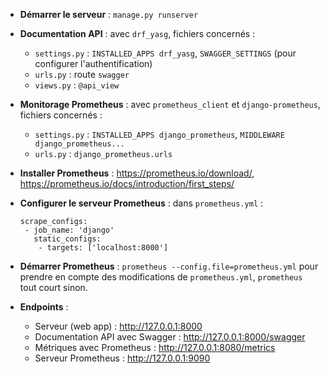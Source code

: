 * **Démarrer le serveur** : `manage.py runserver`

* **Documentation API** : avec `drf_yasg`, fichiers concernés :
   * `settings.py` : `INSTALLED_APPS drf_yasg`, `SWAGGER_SETTINGS` (pour configurer l'authentification)
   * `urls.py` : route `swagger`
   * `views.py` : `@api_view`

* **Monitorage Prometheus** : avec `prometheus_client` et `django-prometheus`, fichiers concernés :
  * `settings.py` : `INSTALLED_APPS django_prometheus`, `MIDDLEWARE django_prometheus...`
  * `urls.py` : `django_prometheus.urls`

* **Installer Prometheus** : https://prometheus.io/download/, https://prometheus.io/docs/introduction/first_steps/

* **Configurer le serveur Prometheus** : dans `prometheus.yml` :
    ```
    scrape_configs:
     - job_name: 'django'
       static_configs:
        - targets: ['localhost:8000']
   ```
* **Démarrer Prometheus** : `prometheus --config.file=prometheus.yml` pour prendre en compte des modifications de `prometheus.yml`, `prometheus` tout court sinon.

* **Endpoints** :
  * Serveur (web app) : http://127.0.0.1:8000
  * Documentation API avec Swagger : http://127.0.0.1:8000/swagger
  * Métriques avec Prometheus : http://127.0.0.1:8080/metrics
  * Serveur Prometheus : http://127.0.0.1:9090
